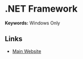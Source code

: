 # .NET Framework

<!--
https://hub.docker.com/_/microsoft-dotnet-framework
-->

**Keywords:** Windows Only

## Links

- [Main Website](https://dot.net/framework)
